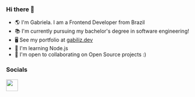 ### Hi there 👋

* 🌎 I'm Gabriela. I am a Frontend Developer from Brazil
* 📚 I'm currently pursuing my bachelor's degree in software engineering!
* 🖥️  See my portfolio at [gabiliz.dev](http://gabiliz.dev)
* 🌱  I'm learning Node.js
* 🤝  I'm open to collaborating on Open Source projects :)

### Socials

<p align="left"> <a href="https://www.linkedin.com/in/gabriela-liz-moreira" target="_blank" rel="noreferrer"><img src="https://raw.githubusercontent.com/danielcranney/readme-generator/main/public/icons/socials/linkedin.svg" width="32" height="32" /></a></p>
